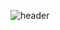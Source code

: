 ![header](https://capsule-render.vercel.app/api?type=waving&color=timeGradient&height=200&section=header&text=TypeMIN&desc=Minsik%20Lee&fontSize=55&fontColor=FFFFFF&fontAlign=23&fontAlignY=40&descSize=15&descAlign=15&animation=fadeIn)

<!--
**TypeMIN/TypeMIN** is a ✨ _special_ ✨ repository because its `README.md` (this file) appears on your GitHub profile.

Here are some ideas to get you started:

- 🔭 I’m currently working on ...
- 🌱 I’m currently learning ...
- 👯 I’m looking to collaborate on ...
- 🤔 I’m looking for help with ...
- 💬 Ask me about ...
- 📫 How to reach me: ...
- 😄 Pronouns: ...
- ⚡ Fun fact: ...
-->
